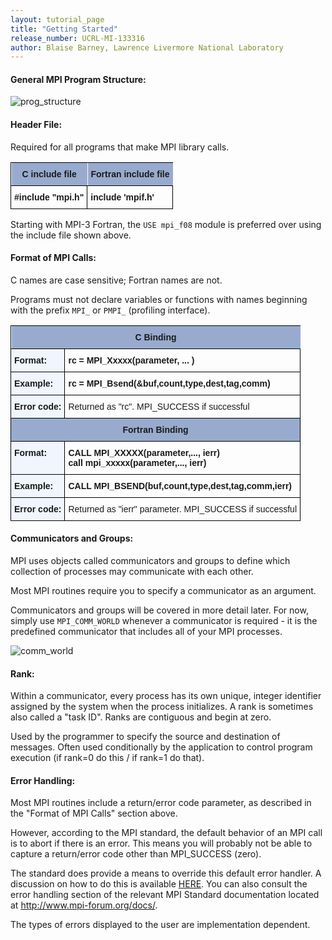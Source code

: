 ```yaml
---
layout: tutorial_page
title: "Getting Started"
release_number: UCRL-MI-133316
author: Blaise Barney, Lawrence Livermore National Laboratory
---
```


#### General MPI Program Structure:

![prog_structure](images/prog_structure.gif)

#### Header File:

Required for all programs that make MPI library calls.

<table style="border-collapse:collapse;border-spacing:0" class="tg"><thead><tr><th style="background-color:#98ABCE;border-color:black;border-style:solid;border-width:1px;font-family:Arial, sans-serif;font-size:14px;font-weight:bold;overflow:hidden;padding:10px 5px;position:-webkit-sticky;position:sticky;text-align:center;top:-1px;vertical-align:middle;will-change:transform;word-break:normal"><span style="background-color:#98ABCE"> C include file     </span></th><th style="background-color:#98ABCE;border-color:black;border-style:solid;border-width:1px;font-family:Arial, sans-serif;font-size:14px;font-weight:bold;overflow:hidden;padding:10px 5px;position:-webkit-sticky;position:sticky;text-align:center;top:-1px;vertical-align:middle;will-change:transform;word-break:normal"><span style="background-color:#98ABCE">     Fortran include file     </span></th></tr></thead><tbody><tr><td style="border-color:black;border-style:solid;border-width:1px;font-family:Arial, sans-serif;font-size:14px;font-weight:bold;overflow:hidden;padding:10px 5px;text-align:left;vertical-align:top;word-break:normal">#include "mpi.h" </td><td style="border-color:black;border-style:solid;border-width:1px;font-family:Arial, sans-serif;font-size:14px;font-weight:bold;overflow:hidden;padding:10px 5px;text-align:left;vertical-align:top;word-break:normal">include 'mpif.h'</td></tr></tbody></table>

Starting with MPI-3 Fortran, the `USE mpi_f08` module is preferred over using the include file shown above.

#### Format of MPI Calls:

C names are case sensitive; Fortran names are not.

Programs must not declare variables or functions with names beginning with the prefix `MPI_` or `PMPI_` (profiling interface).
<table style="border-collapse:collapse;border-spacing:0" class="tg"><thead><tr><th style="background-color:#98ABCE;border-color:black;border-style:solid;border-width:1px;font-family:Arial, sans-serif;font-size:14px;font-weight:bold;overflow:hidden;padding:10px 5px;position:-webkit-sticky;position:sticky;text-align:center;top:-1px;vertical-align:middle;will-change:transform;word-break:normal" colspan="2"><span style="background-color:#98ABCE">C Binding</span></th></tr></thead><tbody><tr><td style="background-color:#F0F5FE;border-color:black;border-style:solid;border-width:1px;font-family:Arial, sans-serif;font-size:14px;font-weight:bold;overflow:hidden;padding:10px 5px;text-align:left;vertical-align:top;word-break:normal">Format:</td><td style="border-color:black;border-style:solid;border-width:1px;font-family:Arial, sans-serif;font-size:14px;font-weight:bold;overflow:hidden;padding:10px 5px;text-align:left;vertical-align:top;word-break:normal">rc = MPI_Xxxxx(parameter, ... ) </td></tr><tr><td style="background-color:#F0F5FE;border-color:black;border-style:solid;border-width:1px;font-family:Arial, sans-serif;font-size:14px;font-weight:bold;overflow:hidden;padding:10px 5px;text-align:left;vertical-align:top;word-break:normal">Example:</td><td style="border-color:black;border-style:solid;border-width:1px;font-family:Arial, sans-serif;font-size:14px;font-weight:bold;overflow:hidden;padding:10px 5px;text-align:left;vertical-align:top;word-break:normal">rc = MPI_Bsend(&amp;buf,count,type,dest,tag,comm)</td></tr><tr><td style="background-color:#F0F5FE;border-color:black;border-style:solid;border-width:1px;font-family:Arial, sans-serif;font-size:14px;font-weight:bold;overflow:hidden;padding:10px 5px;text-align:left;vertical-align:top;word-break:normal">Error code:</td><td style="border-color:black;border-style:solid;border-width:1px;font-family:Arial, sans-serif;font-size:14px;overflow:hidden;padding:10px 5px;text-align:left;vertical-align:middle;word-break:normal">Returned as "rc". MPI_SUCCESS if successful</td></tr><tr><td style="background-color:#98ABCE;border-color:black;border-style:solid;border-width:1px;font-family:Arial, sans-serif;font-size:14px;font-weight:bold;overflow:hidden;padding:10px 5px;text-align:center;vertical-align:middle;word-break:normal" colspan="2"><span style="background-color:#98ABCE">Fortran Binding</span></td></tr><tr><td style="background-color:#F0F5FE;border-color:black;border-style:solid;border-width:1px;font-family:Arial, sans-serif;font-size:14px;font-weight:bold;overflow:hidden;padding:10px 5px;text-align:left;vertical-align:top;word-break:normal">Format:</td><td style="border-color:black;border-style:solid;border-width:1px;font-family:Arial, sans-serif;font-size:14px;font-weight:bold;overflow:hidden;padding:10px 5px;text-align:left;vertical-align:top;word-break:normal">CALL MPI_XXXXX(parameter,..., ierr)<br>call mpi_xxxxx(parameter,..., ierr) </td></tr><tr><td style="background-color:#F0F5FE;border-color:black;border-style:solid;border-width:1px;font-family:Arial, sans-serif;font-size:14px;font-weight:bold;overflow:hidden;padding:10px 5px;text-align:left;vertical-align:top;word-break:normal">Example:</td><td style="border-color:black;border-style:solid;border-width:1px;font-family:Arial, sans-serif;font-size:14px;font-weight:bold;overflow:hidden;padding:10px 5px;text-align:left;vertical-align:top;word-break:normal">CALL MPI_BSEND(buf,count,type,dest,tag,comm,ierr)</td></tr><tr><td style="background-color:#F0F5FE;border-color:black;border-style:solid;border-width:1px;font-family:Arial, sans-serif;font-size:14px;font-weight:bold;overflow:hidden;padding:10px 5px;text-align:left;vertical-align:top;word-break:normal">Error code:</td><td style="border-color:black;border-style:solid;border-width:1px;font-family:Arial, sans-serif;font-size:14px;overflow:hidden;padding:10px 5px;text-align:left;vertical-align:middle;word-break:normal">Returned as "ierr" parameter. MPI_SUCCESS if successful</td></tr></tbody></table>

#### Communicators and Groups:

MPI uses objects called communicators and groups to define which collection of processes may communicate with each other.

Most MPI routines require you to specify a communicator as an argument.

Communicators and groups will be covered in more detail later. For now, simply use `MPI_COMM_WORLD` whenever a communicator is required - it is the predefined communicator that includes all of your MPI processes.

![comm_world](images/comm_world.gif)

#### Rank:

Within a communicator, every process has its own unique, integer identifier assigned by the system when the process initializes. A rank is sometimes also called a "task ID". Ranks are contiguous and begin at zero.

Used by the programmer to specify the source and destination of messages. Often used conditionally by the application to control program execution (if rank=0 do this / if rank=1 do that).

#### Error Handling:

Most MPI routines include a return/error code parameter, as described in the "Format of MPI Calls" section above.

However, according to the MPI standard, the default behavior of an MPI call is to abort if there is an error. This means you will probably not be able to capture a return/error code other than MPI_SUCCESS (zero).

The standard does provide a means to override this default error handler. A discussion on how to do this is available [HERE](https://computing.llnl.gov/tutorials/mpi/errorHandlers.pdf). You can also consult the error handling section of the relevant MPI Standard documentation located at http://www.mpi-forum.org/docs/.

The types of errors displayed to the user are implementation dependent.
